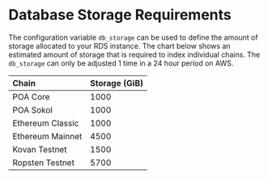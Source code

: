 # Database Storage Requirements

The configuration variable `db_storage` can be used to define the amount of storage allocated to your RDS instance. The chart below shows an estimated amount of storage that is required to index individual chains. The `db_storage` can only be adjusted 1 time in a 24 hour period on AWS.

| Chain | Storage \(GiB\) |
| :--- | :--- |
| POA Core | 1000 |
| POA Sokol | 1000 |
| Ethereum Classic | 1000 |
| Ethereum Mainnet | 4500 |
| Kovan Testnet | 1500 |
| Ropsten Testnet | 5700 |



